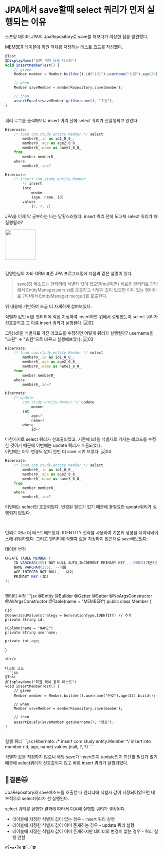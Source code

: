 # JPA에서 save할때 select 쿼리가 먼저 실행되는 이유

스프링 데이터 JPA의 JpaRepository로 save를 해보다가 이상한 점을 발견했다. 

MEMBER 테이블에 회원 객체를 저장하는 테스트 코드를 작성했다. 

```jsx
@Test
@DisplayName("회원 객체 등록 테스트")
void insertMemberTest() {
    // given
    Member member = Member.builder().id("id1").username("초원").age(26).build();

    // when
    Member saveMember = memberRepository.save(member);

    // then
    assertEquals(saveMember.getUsername(), "초원");
}
```
<br/>
쿼리 로그를 출력해보니 insert 쿼리 전에 select 쿼리가 선실행되고 있었다. 

```jsx
Hibernate: 
    /* load com.study.entity.Member */ select
        member0_.id as id1_0_0_,
        member0_.age as age2_0_0_,
        member0_.name as name3_0_0_ 
    from
        member member0_ 
    where
        member0_.id=?

Hibernate: 
    /* insert com.study.entity.Member
        */ insert 
        into
            member
            (age, name, id) 
        values
            (?, ?, ?)
```

JPA를 이제 막 공부하는 나는 당황스러웠다. insert 쿼리 전에 도대체 select 쿼리가 왜 실행될까?

<img src="https://user-images.githubusercontent.com/52793122/134377818-ff6fdcfd-ac34-4255-86db-a3a0a807b6e5.png"  width="100" height="100"/>

<br/>
<br/>
<br/>
김영한님의 자바 ORM 표준 JPA 프로그래밍에 다음과 같은 설명이 있다.

> save(S) 메소드는 엔티티에 식별자 값이 없으면(null이면) 새로운 엔티티로 판단해서 EntityManager.persist를 호출하고 식별자 값이 있으면 이미 있는 엔티티로 판단해서 EntityManager.merge()를 호출한다.

위 내용에 기반하여 조금 더 자세하게 살펴보았다.

식별자 값인 id를 엔티티에 직접 지정하여 insert하면 위에서 설명했듯이 select 쿼리가 선호출되고 그 다음 insert 쿼리가 실행된다. 
![02](https://user-images.githubusercontent.com/52793122/134377833-d359b568-c511-4372-897b-d35f54289c7e.png)

그럼 id1을 식별자로 가진 레코드를 수정하면 어떻게 쿼리가 실행될까? 
username을 "초원" → "효원"으로 바꾸고 실행해보았다. 
![03](https://user-images.githubusercontent.com/52793122/134377836-cd8e0955-b817-4d82-80e0-c46ccc69f09e.png)
```jsx
Hibernate: 
    /* load com.study.entity.Member */ select
        member0_.id as id1_0_0_,
        member0_.age as age2_0_0_,
        member0_.name as name3_0_0_ 
    from
        member member0_ 
    where
        member0_.id=?

Hibernate: 
    /* update
        com.study.entity.Member */ update
            member 
        set
            age=?,
            name=? 
        where
            id=?
```

마찬가지로 select 쿼리가 선호출되었고, 기존에 id1을 식별자로 가지는 레코드를 수정한 것이기 때문에 이번에는 update 쿼리가 호출되었다. 
<br/>
이번에는 아무 변경도 없이 한번 더 save 시켜 보았다. 
![04](https://user-images.githubusercontent.com/52793122/134377839-b4fe6dcc-0145-4918-8708-ce472bcac1ef.png)

```jsx
Hibernate: 
    /* load com.study.entity.Member */ select
        member0_.id as id1_0_0_,
        member0_.age as age2_0_0_,
        member0_.name as name3_0_0_ 
    from
        member member0_ 
    where
        member0_.id=?
```

이번에는 select만 호출되었다. 변경된 필드가 없기 때문에 불필요한 update쿼리가 실행되지 않았다.
 
<br/>

번외로 하나 더 테스트해보았다. IDENTITY 전략을 사용하여 기본키 생성을 데이터베이스에 위임하였다. 그리고 엔티티에 식별자 값을 지정하지 않은채로 save해보았다.

테이블 변경
```jsx
CREATE TABLE MEMBER (
	ID VARCHAR(255) NOT NULL AUTO_INCREMENT PRIMARY KEY, --아이디(기본키)
	NAME VARCHAR(255), --이름
	AGE INTEGER NOT NULL, --나이
	PRIMARY KEY (ID)
);
```
<br/>
엔티티 수정
```jsx
@Entity
@Builder
@Getter
@Setter
@NoArgsConstructor
@AllArgsConstructor
@Table(name = "MEMBER")
public class Member {

    @Id
    @GeneratedValue(strategy = GenerationType.IDENTITY) // 추가
    private String id;

    @Column(name = "NAME")
    private String username;

    private int age;
}
```
<br/>

테스트 코드
```jsx
@Test
@DisplayName("회원 객체 등록 테스트")
void insertMemberTest() {
    // given
    Member member = Member.builder().username("현호").age(25).build();

    // when
    Member saveMember = memberRepository.save(member);

    // then
    assertEquals(saveMember.getUsername(), "현호");
}
```
<br/>
실행 쿼리
```jsx
Hibernate: 
    /* insert com.study.entity.Member
        */ insert 
        into
            member
            (id, age, name) 
        values
            (null, ?, ?)
```

식별자 값을 지정하지 않으니 해당 save가 insert인지 update인지 판단할 필요가 없기 때문에 select쿼리가 선호출되지 않고 바로 insert 쿼리가 실행되었다. 
<br/>
## 🐶결론🐱
JpaRepository의 save메소드를 호출할 때 엔티티에 식별자 값이 지정되어있으면 내부적으로 select쿼리가 선 실행된다. 

select 쿼리를 실행한 결과에 따라서 다음에 실행할 쿼리가 결정된다. 

- 테이블에 지정한 식별자 값이 없는 경우 - insert 쿼리 실행
- 테이블에 지정한 식별자 값이 이미 존재하는 경우 - update 쿼리 실행
- 테이블에 지정한 식별자 값이 이미 존재하지만 데이터의 변경이 없는 경우 - 쿼리 실행 안함

คʕ•ﻌ•ʔค    ✿˘◡˘✿
